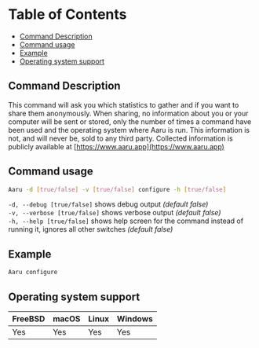 # Table of Contents

- [Command Description](#command-description)
- [Command usage](#command-usage)
- [Example](#example)
- [Operating system support](#operating-system-support)

## Command Description

This command will ask you which statistics to gather and if you want to share them anonymously. When sharing, no
information about you or your computer will be sent or stored, only the number of times a command have been used and the
operating system where Aaru is run. This information is not, and will never be, sold to any third party. Collected information is publicly
available at [https://www.aaru.app](https://www.aaru.app)

## Command usage

```bash
Aaru -d [true/false] -v [true/false] configure -h [true/false]
```

`-d, --debug [true/false]` shows debug output *(default false)*  
`-v, --verbose [true/false]` shows verbose output *(default false)*  
`-h, --help [true/false]` shows help screen for the command instead of running it, ignores all other switches *(default
false)*

## Example

```bash
Aaru configure
```

## Operating system support

| FreeBSD | macOS | Linux | Windows |
| ------- | ----- | ----- | ------- |
| Yes     | Yes   | Yes   | Yes     |
